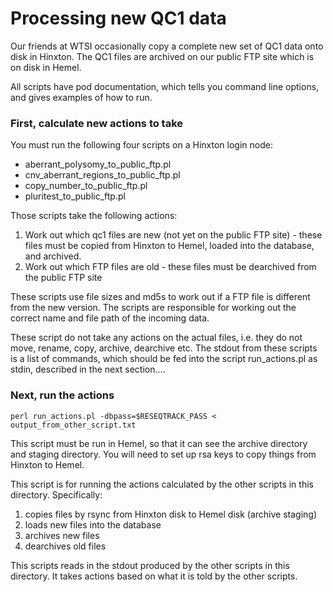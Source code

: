 # Processing new QC1 data

Our friends at WTSI occasionally copy a complete new set of QC1 data onto disk in Hinxton.
The QC1 files are archived on our public FTP site which is on disk in Hemel.

All scripts have pod documentation, which tells you command line options, and gives examples of how to run.

### First, calculate new actions to take

You must run the following four scripts on a Hinxton login node:

* aberrant_polysomy_to_public_ftp.pl
* cnv_aberrant_regions_to_public_ftp.pl
* copy_number_to_public_ftp.pl
* pluritest_to_public_ftp.pl

Those scripts take the following actions:

1. Work out which qc1 files are new (not yet on the public FTP site) - these files must be copied from Hinxton to Hemel, loaded into the database, and archived.
2. Work out which FTP files are old - these files must be dearchived from the public FTP site

These scripts use file sizes and md5s to work out if a FTP file is different from the new version.
The scripts are responsible for working out the correct name and file path of the incoming data.

These script do not take any actions on the actual files, i.e. they do not move, rename, copy, archive, dearchive etc.
The stdout from these scripts is a list of commands, which should be fed into the script run_actions.pl as stdin, described in the next section....

### Next, run the actions

    perl run_actions.pl -dbpass=$RESEQTRACK_PASS < output_from_other_script.txt

This script must be run in Hemel, so that it can see the archive directory and staging directory. You will need to set up rsa keys to copy things from Hinxton to Hemel.

This script is for running the actions calculated by the other scripts in this directory. Specifically:
  
1. copies files by rsync from Hinxton disk to Hemel disk (archive staging)
2. loads new files into the database
3. archives new files
4. dearchives old files

This scripts reads in the stdout produced by the other scripts in this directory. It takes actions based on what it is told by the other scripts.
